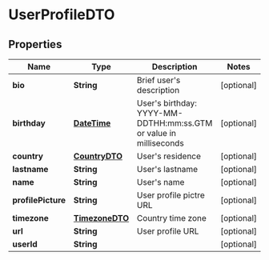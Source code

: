 
# UserProfileDTO

## Properties
Name | Type | Description | Notes
------------ | ------------- | ------------- | -------------
**bio** | **String** | Brief user&#39;s description |  [optional]
**birthday** | [**DateTime**](DateTime.md) | User&#39;s birthday: YYYY-MM-DDTHH:mm:ss.GTM or value in milliseconds |  [optional]
**country** | [**CountryDTO**](CountryDTO.md) | User&#39;s residence |  [optional]
**lastname** | **String** | User&#39;s lastname |  [optional]
**name** | **String** | User&#39;s name |  [optional]
**profilePicture** | **String** | User profile pictre URL |  [optional]
**timezone** | [**TimezoneDTO**](TimezoneDTO.md) | Country time zone |  [optional]
**url** | **String** | User profile URL |  [optional]
**userId** | **String** |  |  [optional]



